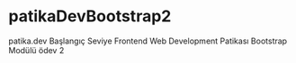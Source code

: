 # patikaDevBootstrap2
patika.dev Başlangıç Seviye Frontend Web Development Patikası Bootstrap Modülü ödev 2
